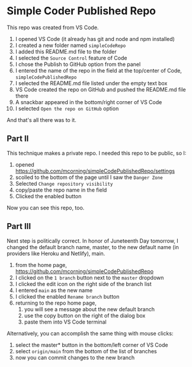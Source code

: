 # Simple Coder Published Repo

This repo was created from VS Code.

1) I opened VS Code (it already has git and node and npm installed)
2) I created a new folder named `simpleCodeRepo`
3) I added this README.md file to the folder
4) I selected the `Source Control` feature of Code
5) I chose the Publish to GitHub option from the panel
6) I entered the name of the repo in the field at the top/center of Code, `simpleCodePublishedRepo`
7) I selected the README.md file listed under the empty text box
8) VS Code created the repo on GitHub and pushed the README.md file there
9) A snackbar appeared in the bottom/right corner of VS Code
10) I selected `Open the repo on GitHub` option

And that's all there was to it.

## Part II

This technique makes a private repo. I needed this repo to be public, so I:

1) opened <https://github.com/mcorning/simpleCodePublishedRepo/settings>
2) scolled to the bottom of the page until I saw the `Danger Zone`
3) Selected `Change repository visibility`
4) copy/paste the repo name in the field
5) Clicked the enabled button

Now you can see this repo, too.

## Part III

Next step is politically correct. In honor of Juneteenth Day tomorrow, I changed the default branch name, master, to the new default name (in providers like Heroku and Netlify), main.

1) from the home page, <https://github.com/mcorning/simpleCodePublishedRepo>
2) I clicked on the `1 branch` button next to the `master` dropdown
3) I clicked the edit icon on the right side of the branch list
4) I entered `main` as the new name
5) I clicked the enabled `Rename branch` button
6) returning to the repo home page, 
   1) you will see a message about the new default branch
   2) use the copy button on the right of the dialog box
   3) paste them into VS Code terminal


Alternatively, you can accomplish the same thing with mouse clicks:

1) select the master* button in the bottom/left corner of VS Code
2) select `origin/main` from the bottom of the list of branches
3) now you can commit changes to the new branch
